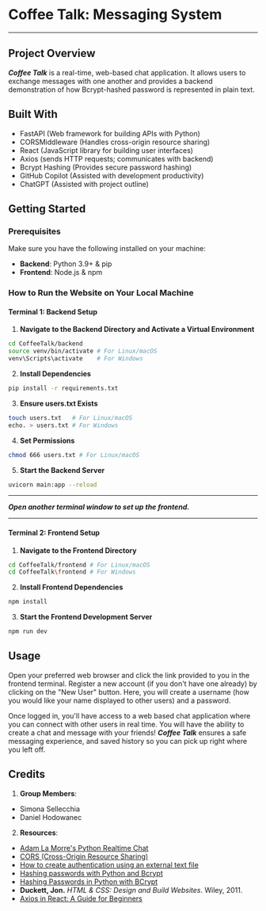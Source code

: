 # Coffee Talk: Messaging System 
---
## Project Overview 
***Coffee Talk*** is a real-time, web-based chat application. It allows users to exchange messages with one another and provides a backend demonstration of how Bcrypt-hashed password is represented in plain text.

## Built With
- FastAPI (Web framework for building APIs with Python) 
- CORSMiddleware (Handles cross-origin resource sharing) 
- React (JavaScript library for building user interfaces)
- Axios (sends HTTP requests; communicates with backend)
- Bcrypt Hashing (Provides secure password hashing)
- GitHub Copilot (Assisted with development productivity)
- ChatGPT (Assisted with project outline)

## Getting Started 
### Prerequisites 
Make sure you have the following installed on your machine: 
- **Backend**: Python 3.9+ & pip
- **Frontend**: Node.js & npm

### How to Run the Website on Your Local Machine 
#### Terminal 1: Backend Setup 
1. **Navigate to the Backend Directory and Activate a Virtual Environment**
```bash
cd CoffeeTalk/backend 
source venv/bin/activate # For Linux/macOS 
venv\Scripts\activate    # For Windows 
```

2. **Install Dependencies**
```bash
pip install -r requirements.txt 
```

3. **Ensure users.txt Exists**
```bash
touch users.txt   # For Linux/macOS
echo. > users.txt # For Windows
```

4. **Set Permissions**
```bash
chmod 666 users.txt # For Linux/macOS
```

5. **Start the Backend Server**
```bash
uvicorn main:app --reload
```
--- 

***Open another terminal window to set up the frontend.***

---

#### Terminal 2: Frontend Setup 
1. **Navigate to the Frontend Directory**
```bash
cd CoffeeTalk/frontend # For Linux/macOS
cd CoffeeTalk\frontend # For Windows
```

2. **Install Frontend Dependencies**
```bash
npm install 
```

3. **Start the Frontend Development Server**
```bash
npm run dev 
```



## Usage 
Open your preferred web browser and click the link provided to you in the frontend terminal. Register a new account (if you don't have one already) by clicking on the "New User" button. Here, you will create a username (how you would like your name displayed to other users) and a password. 

Once logged in, you'll have access to a web based chat application where you can connect with other users in real time. You will have the ability to create a chat and message with your friends! ***Coffee Talk*** ensures a safe messaging experience, and saved history so you can pick up right where you left off. 


## Credits 
1. **Group Members**:
- Simona Sellecchia
- Daniel Hodowanec

2. **Resources**: 
- [Adam La Morre's Python Realtime Chat](https://www.youtube.com/watch?v=YDZPp0EnzEA)
- [CORS (Cross-Origin Resource Sharing)](https://fastapi.tiangolo.com/tutorial/cors/#use-corsmiddleware)
- [How to create authentication using an external text file](https://stackoverflow.com/questions/55868424/how-to-create-authentication-using-an-external-text-file)
- [Hashing passwords with Python and Bcrypt](https://www.youtube.com/watch?v=hNa05wr0DSA)
- [Hashing Passwords in Python with BCrypt](https://www.geeksforgeeks.org/hashing-passwords-in-python-with-bcrypt/)
- **Duckett, Jon.** *HTML & CSS: Design and Build Websites*. Wiley, 2011. 
- [Axios in React: A Guide for Beginners](https://www.geeksforgeeks.org/axios-in-react-a-guide-for-beginners/#introduction-to-axios)